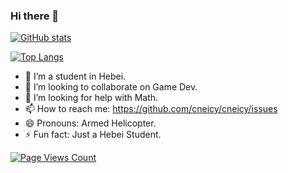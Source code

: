 ### Hi there 👋
[![GitHub stats](https://github-readme-stats.vercel.app/api?username=cneicy&show_icons=true&theme=tokyonight)](https://github.com/anuraghazra/github-readme-stats)

[![Top Langs](https://github-readme-stats.vercel.app/api/top-langs/?username=cneicy&layout=compact&theme=blueberry&card_width=445)](https://github.com/anuraghazra/github-readme-stats)

- 🌱 I’m a student in Hebei.
- 👯 I’m looking to collaborate on Game Dev.
- 🤔 I’m looking for help with Math.
- 📫 How to reach me: https://github.com/cneicy/cneicy/issues
- 😄 Pronouns: Armed Helicopter.
- ⚡ Fun fact: Just a Hebei Student.

[![Page Views Count](https://badges.toozhao.com/badges/01GMEV5DFNT4YVXEXA5G6W998P/green.svg)](https://badges.toozhao.com/stats/01GMEV5DFNT4YVXEXA5G6W998P "Get your own page views count badge on badges.toozhao.com")

